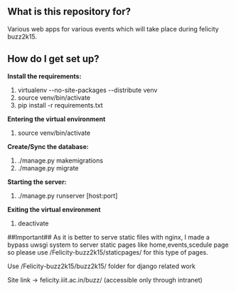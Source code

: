## What is this repository for? ##

Various web apps for various events which will take place during felicity buzz2k15.

## How do I get set up? ##

**Install the requirements:**

1. virtualenv --no-site-packages --distribute venv
2. source venv/bin/activate
3. pip install -r requirements.txt

**Entering the virtual environment**

1. source venv/bin/activate

**Create/Sync the database:**

1. ./manage.py makemigrations 
2. ./manage.py migrate

**Starting the server:**

1. ./manage.py runserver [host:port]

**Exiting the virtual environment**

1. deactivate

##Important##
As it is better to serve static files with nginx, I made a bypass uwsgi system to server static pages like home,events,scedule page so please use /Felicity-buzz2k15/staticpages/ for this type of pages.

Use /Felicity-buzz2k15/buzz2k15/ folder for django related work

Site link -> felicity.iiit.ac.in/buzz/ (accessible only through intranet)
